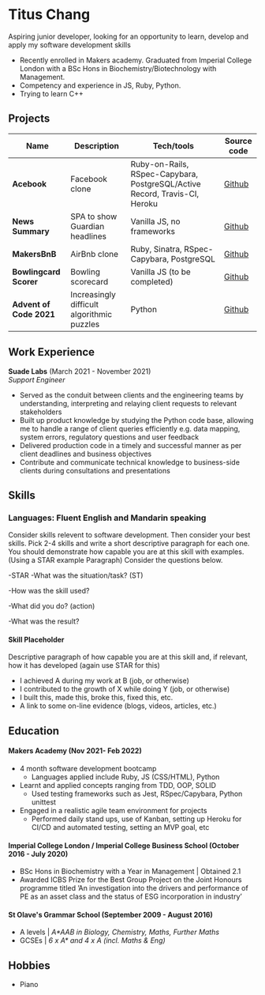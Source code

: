 # Titus Chang

Aspiring junior developer, looking for an opportunity to learn, develop and apply my software development skills
- Recently enrolled in Makers academy. Graduated from Imperial College London with a BSc Hons in Biochemistry/Biotechnology with Management. 
- Competency and experience in JS, Ruby, Python.
- Trying to learn C++

## Projects

| Name                         | Description       | Tech/tools        | Source code
| ---------------------------- | ----------------- | ----------------- | ----------------- |
| **Acebook**     | Facebook clone | Ruby-on-Rails, RSpec-Capybara, PostgreSQL/Active Record, Travis-CI, Heroku | [Github](https://github.com/msc49/acebook-rails-template-simple) |
| **News Summary**| SPA to show Guardian headlines | Vanilla JS, no frameworks | [Github](https://github.com/tc1316/news-summary-challenge) |
| **MakersBnB**| AirBnb clone | Ruby, Sinatra, RSpec-Capybara, PostgreSQL | [Github](https://github.com/tc1316/news-summary-challenge) |
| **Bowlingcard Scorer**| Bowling scorecard | Vanilla JS (to be completed) | [Github](https://github.com/tc1316/bowling-challenge) |
| **Advent of Code 2021**| Increasingly difficult algorithmic puzzles| Python | [Github](https://github.com/tc1316/advent_of_code_2021) |

## Work Experience

**Suade Labs** (March 2021 - November 2021)  
_Support Engineer_

- Served as the conduit between clients and the engineering teams by 
understanding, interpreting and relaying client requests to relevant stakeholders 
- Built up product knowledge by studying the Python code base, allowing me to handle a range of client queries efficiently e.g. data mapping, system errors, regulatory questions and user feedback
- Delivered production code in a timely and successful manner
as per client deadlines and business objectives
- Contribute and communicate technical knowledge to business-side
clients during consultations and presentations


## Skills

### Languages: Fluent English and Mandarin speaking

Consider skills relevent to software development. Then consider your best skills. Pick 2-4 skills and write a short descriptive paragraph for each one. You should demonstrate how capable you are at this skill with examples.
(Using a STAR example Paragraph) Consider the questions below.

-STAR
-What was the situation/task? (ST)

-How was the skill used?

-What did you do? (action)

-What was the result?

#### Skill Placeholder

Descriptive paragraph of how capable you are at this skill and, if relevant, how it has developed (again use STAR for this)

- I achieved A during my work at B (job, or otherwise)
- I contributed to the growth of X while doing Y (job, or otherwise)
- I built this, made this, broke this, fixed this, etc.
- A link to some on-line evidence (blogs, videos, articles, etc.)

## Education

#### Makers Academy (Nov 2021- Feb 2022)
- 4 month software development bootcamp
  - Languages applied include Ruby, JS (CSS/HTML), Python
- Learnt and applied concepts ranging from TDD, OOP, SOLID
  - Used testing frameworks such as Jest, RSpec/Capybara, Python unittest
- Engaged in a realistic agile team environment for projects
  - Performed daily stand ups, use of Kanban, setting up Heroku for CI/CD and automated testing, setting an MVP goal, etc
 
#### Imperial College London / Imperial College Business School (October 2016 - July 2020)
- BSc Hons in Biochemistry with a Year in Management | Obtained 2.1
- Awarded ICBS Prize for the Best Group Project on the Joint Honours programme titled ’An investigation into the drivers and performance of PE as an asset class and the status of ESG incorporation in industry’

#### St Olave's Grammar School (September 2009 - August 2016)
- A levels | _A*AAB in Biology, Chemistry, Maths, Further Maths_ 
- GCSEs | _6 x A* and 4 x A (incl. Maths & Eng)_

## Hobbies
- Piano
